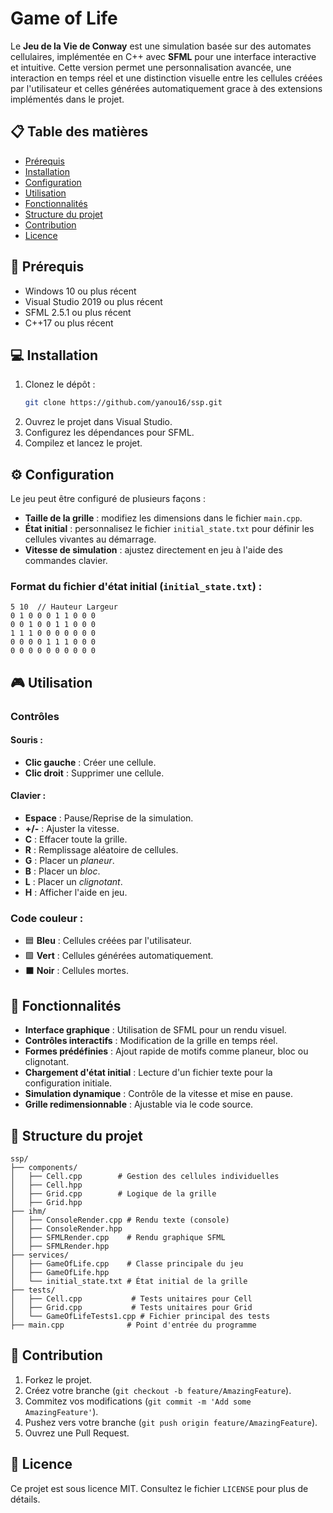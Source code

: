 # Game of Life

Le **Jeu de la Vie de Conway** est une simulation basée sur des automates cellulaires, implémentée en C++ avec **SFML** pour une interface interactive et intuitive. Cette version permet une personnalisation avancée, une interaction en temps réel et une distinction visuelle entre les cellules créées par l'utilisateur et celles générées automatiquement grace à des extensions implémentés dans le projet.

## 📋 Table des matières
- [Prérequis](#prérequis)
- [Installation](#installation)
- [Configuration](#configuration)
- [Utilisation](#utilisation)
- [Fonctionnalités](#fonctionnalités)
- [Structure du projet](#structure-du-projet)
- [Contribution](#contribution)
- [Licence](#licence)

## 🔧 Prérequis

- Windows 10 ou plus récent
- Visual Studio 2019 ou plus récent
- SFML 2.5.1 ou plus récent
- C++17 ou plus récent

## 💻 Installation

1. Clonez le dépôt :
   ```bash
   git clone https://github.com/yanou16/ssp.git
   ```
2. Ouvrez le projet dans Visual Studio.
3. Configurez les dépendances pour SFML.
4. Compilez et lancez le projet.

## ⚙️ Configuration

Le jeu peut être configuré de plusieurs façons :

- **Taille de la grille** : modifiez les dimensions dans le fichier `main.cpp`.
- **État initial** : personnalisez le fichier `initial_state.txt` pour définir les cellules vivantes au démarrage.
- **Vitesse de simulation** : ajustez directement en jeu à l'aide des commandes clavier.

### Format du fichier d'état initial (`initial_state.txt`) :
```
5 10  // Hauteur Largeur
0 1 0 0 0 1 1 0 0 0
0 0 1 0 0 1 1 0 0 0
1 1 1 0 0 0 0 0 0 0
0 0 0 0 1 1 1 0 0 0
0 0 0 0 0 0 0 0 0 0
```

## 🎮 Utilisation

### Contrôles

#### Souris :
- **Clic gauche** : Créer une cellule.
- **Clic droit** : Supprimer une cellule.

#### Clavier :
- **Espace** : Pause/Reprise de la simulation.
- **+/-** : Ajuster la vitesse.
- **C** : Effacer toute la grille.
- **R** : Remplissage aléatoire de cellules.
- **G** : Placer un *planeur*.
- **B** : Placer un *bloc*.
- **L** : Placer un *clignotant*.
- **H** : Afficher l'aide en jeu.

### Code couleur :
- 🟦 **Bleu** : Cellules créées par l'utilisateur.
- 🟩 **Vert** : Cellules générées automatiquement.
- ⬛ **Noir** : Cellules mortes.

## 🌟 Fonctionnalités

- **Interface graphique** : Utilisation de SFML pour un rendu visuel.
- **Contrôles interactifs** : Modification de la grille en temps réel.
- **Formes prédéfinies** : Ajout rapide de motifs comme planeur, bloc ou clignotant.
- **Chargement d'état initial** : Lecture d'un fichier texte pour la configuration initiale.
- **Simulation dynamique** : Contrôle de la vitesse et mise en pause.
- **Grille redimensionnable** : Ajustable via le code source.

## 📁 Structure du projet

```
ssp/
├── components/
│   ├── Cell.cpp        # Gestion des cellules individuelles
│   ├── Cell.hpp
│   ├── Grid.cpp        # Logique de la grille
│   ├── Grid.hpp
├── ihm/
│   ├── ConsoleRender.cpp # Rendu texte (console)
│   ├── ConsoleRender.hpp
│   ├── SFMLRender.cpp    # Rendu graphique SFML
│   ├── SFMLRender.hpp
├── services/
│   ├── GameOfLife.cpp    # Classe principale du jeu
│   ├── GameOfLife.hpp
│   └── initial_state.txt # État initial de la grille
├── tests/
│   ├── Cell.cpp           # Tests unitaires pour Cell
│   ├── Grid.cpp           # Tests unitaires pour Grid
│   └── GameOfLifeTests1.cpp # Fichier principal des tests
├── main.cpp              # Point d'entrée du programme
```

## 🤝 Contribution

1. Forkez le projet.
2. Créez votre branche (`git checkout -b feature/AmazingFeature`).
3. Commitez vos modifications (`git commit -m 'Add some AmazingFeature'`).
4. Pushez vers votre branche (`git push origin feature/AmazingFeature`).
5. Ouvrez une Pull Request.

## 📝 Licence

Ce projet est sous licence MIT. Consultez le fichier `LICENSE` pour plus de détails.
